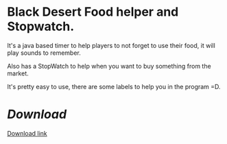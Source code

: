 # Black Desert Food helper and Stopwatch.

It's a java based timer to help players to not forget to use their food, it will play sounds to remember.

Also has a StopWatch to help when you want to buy something from the market.

It's pretty easy to use, there are some labels to help you in the program =D.


# ***Download***
[Download link](https://cdn.rawgit.com/gpguia/foodHelperBDO/5c93bd56/releases/FoodTimerHelper_1.0.0.jar)
